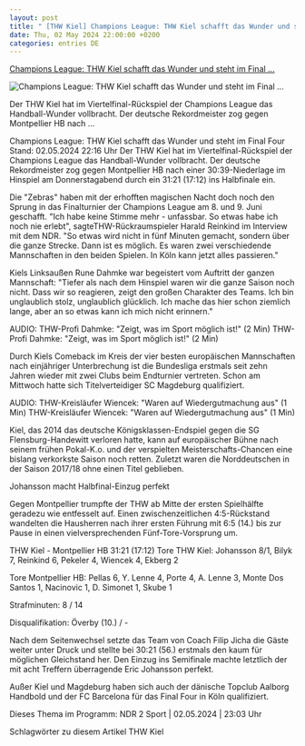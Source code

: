 ```yaml
---
layout: post
title: " [THW Kiel] Champions League: THW Kiel schafft das Wunder und steht im Final ..."
date: Thu, 02 May 2024 22:00:00 +0200
categories: entries DE
---
```

[Champions League: THW Kiel schafft das Wunder und steht im Final ...](https://www.ndr.de/sport/handball/Champions-League-THW-Kiel-schafft-das-Wunder-und-steht-im-Final-Four,thwkiel3240.html)

![Champions League: THW Kiel schafft das Wunder und steht im Final ...](https://www.ndr.de/sport/handball/thwkiel3246_v-contentxl.jpg)

Der THW Kiel hat im Viertelfinal-Rückspiel der Champions League das Handball-Wunder vollbracht. Der deutsche Rekordmeister zog gegen Montpellier HB nach ...

Champions League: THW Kiel schafft das Wunder und steht im Final Four Stand: 02.05.2024 22:16 Uhr Der THW Kiel hat im Viertelfinal-Rückspiel der Champions League das Handball-Wunder vollbracht. Der deutsche Rekordmeister zog gegen Montpellier HB nach einer 30:39-Niederlage im Hinspiel am Donnerstagabend durch ein 31:21 (17:12) ins Halbfinale ein.

Die "Zebras" haben mit der erhofften magischen Nacht doch noch den Sprung in das Finalturnier der Champions League am 8. und 9. Juni geschafft. "Ich habe keine Stimme mehr - unfassbar. So etwas habe ich noch nie erlebt", sagteTHW-Rückraumspieler Harald Reinkind im Interview mit dem NDR. "So etwas wird nicht in fünf Minuten gemacht, sondern über die ganze Strecke. Dann ist es möglich. Es waren zwei verschiedende Mannschaften in den beiden Spielen. In Köln kann jetzt alles passieren."

Kiels Linksaußen Rune Dahmke war begeistert vom Auftritt der ganzen Mannschaft: "Tiefer als nach dem Hinspiel waren wir die ganze Saison noch nicht. Dass wir so reagieren, zeigt den großen Charakter des Teams. Ich bin unglaublich stolz, unglaublich glücklich. Ich mache das hier schon ziemlich lange, aber an so etwas kann ich mich nicht erinnern."

AUDIO: THW-Profi Dahmke: "Zeigt, was im Sport möglich ist!" (2 Min) THW-Profi Dahmke: "Zeigt, was im Sport möglich ist!" (2 Min)

Durch Kiels Comeback im Kreis der vier besten europäischen Mannschaften nach einjähriger Unterbrechung ist die Bundesliga erstmals seit zehn Jahren wieder mit zwei Clubs beim Endturnier vertreten. Schon am Mittwoch hatte sich Titelverteidiger SC Magdeburg qualifiziert.

AUDIO: THW-Kreisläufer Wiencek: "Waren auf Wiedergutmachung aus" (1 Min) THW-Kreisläufer Wiencek: "Waren auf Wiedergutmachung aus" (1 Min)

Kiel, das 2014 das deutsche Königsklassen-Endspiel gegen die SG Flensburg-Handewitt verloren hatte, kann auf europäischer Bühne nach seinem frühen Pokal-K.o. und der verspielten Meisterschafts-Chancen eine bislang verkorkste Saison noch retten. Zuletzt waren die Norddeutschen in der Saison 2017/18 ohne einen Titel geblieben.

Johansson macht Halbfinal-Einzug perfekt

Gegen Montpellier trumpfte der THW ab Mitte der ersten Spielhälfte geradezu wie entfesselt auf. Einen zwischenzeitlichen 4:5-Rückstand wandelten die Hausherren nach ihrer ersten Führung mit 6:5 (14.) bis zur Pause in einen vielversprechenden Fünf-Tore-Vorsprung um.

THW Kiel - Montpellier HB 31:21 (17:12) Tore THW Kiel: Johansson 8/1, Bilyk 7, Reinkind 6, Pekeler 4, Wiencek 4, Ekberg 2

Tore Montpellier HB: Pellas 6, Y. Lenne 4, Porte 4, A. Lenne 3, Monte Dos Santos 1, Nacinovic 1, D. Simonet 1, Skube 1

Strafminuten: 8 / 14

Disqualifikation: Överby (10.) / -

Nach dem Seitenwechsel setzte das Team von Coach Filip Jicha die Gäste weiter unter Druck und stellte bei 30:21 (56.) erstmals den kaum für möglichen Gleichstand her. Den Einzug ins Semifinale machte letztlich der mit acht Treffern überragende Eric Johansson perfekt.

Außer Kiel und Magdeburg haben sich auch der dänische Topclub Aalborg Handbold und der FC Barcelona für das Final Four in Köln qualifiziert.

Dieses Thema im Programm: NDR 2 Sport | 02.05.2024 | 23:03 Uhr

Schlagwörter zu diesem Artikel THW Kiel

